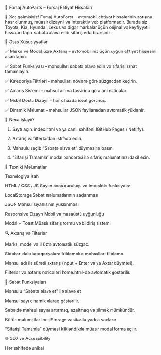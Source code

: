 🚗 Forsaj AutoParts – Forsaj Ehtiyat Hissələri



 
👋 Xoş gəlmisiniz!
Forsaj AutoParts – avtomobil ehtiyat hissələrinin satışına həsr olunmuş, müasir dizaynlı və interaktiv veb platformadır.
Burada siz Toyota, Kia, Hyundai, Lexus və digər markalar üçün orijinal və keyfiyyətli hissələri tapa, səbətə əlavə edib sifariş edə bilərsiniz.





🚀 Əsas Xüsusiyyətlər

✅ Marka və Model üzrə Axtarış – avtomobiliniz üçün uyğun ehtiyat hissəsini asan tapın.

✅ Səbət Funksiyası – məhsulları səbətə əlavə edin və sifarişi rahat tamamlayın.

✅ Kateqoriya Filtrləri – məhsulları növlərə görə süzgəcdən keçirin.

✅ Axtarış Sistemi – məhsul adı və təsvirinə görə ani nəticələr.

✅ Mobil Dostu Dizayn – hər cihazda ideal görünüş.

✅ Dinamik Məlumat – məhsullar JSON fayllarından avtomatik yüklənir.




 

🧭 Necə işləyir?

1. Saytı açın: index.html və ya canlı səhifəni (GitHub Pages / Netlify).
 
2. Axtarış və filterlərdən istifadə edin.

3. Məhsulu seçib “Səbətə əlavə et” düyməsinə basın.

4. “Sifarişi Tamamla” modal pəncərəsi ilə sifariş məlumatınızı daxil edin.







🧩 Texniki Məlumatlar

Texnologiya	           İzah

HTML / CSS / JS	      Saytın əsas quruluşu və interaktiv funksiyalar

LocalStorage	        Səbət məlumatlarının saxlanması

JSON	                Məhsul siyahısının yüklənməsi

Responsive Dizayn	    Mobil və masaüstü uyğunluğu

Modal + Toast	        Müasir sifariş formu və bildiriş sistemi





🔍 Axtarış və Filterlər

Marka, model və il üzrə avtomatik süzgəc.

Sidebar-dakı kateqoriyalara klikləməklə məhsulları filtrləmə.

Məhsul adı ilə sürətli axtarış (input + Enter və ya Axtar düyməsi).

Filterlər və axtarış nəticələri home.html-də avtomatik göstərilir.






🛒 Səbət Funksiyaları

Məhsulu “Səbətə əlavə et” ilə əlavə et.

Məhsul sayı dinamik olaraq göstərilir.

Səbətdə məhsul sayını artırmaq, azaltmaq və silmək mümkündür.

Bütün məlumatlar localStorage vasitəsilə yadda saxlanır.

“Sifarişi Tamamla” düyməsi klikləndikdə müasir modal forma açılır.






🌐 SEO və Accessibility

Hər səhifədə unikal <title> və <meta description>

OG (Open Graph) dəstəyi:

<meta property="og:title" content="Forsaj AutoParts – Avto Ehtiyat Hissələri">

<meta property="og:description" content="Toyota, Kia, Hyundai, Lexus və daha çox markalar üçün ehtiyat hissələri.">

<meta property="og:image" content="images/logo.png">




Accessibility üçün:

Hər şəkil üçün alt atributu

aria-label və role atributları

Fokus və klaviatura dəstəyi





🚀 Gələcək Planlar

🔄 Backend API inteqrasiyası (Node.js / Express)

💳 Online ödəniş sistemi (Stripe və s.)

📦 Məhsul idarə paneli (Admin)

🔔 Bildiriş sistemi (toast + notifikasiyalar)

🌍 Dil dəstəyi (AZ / EN / RU)





🧑‍💻 Müəllif və Əlaqə

Forsaj AutoParts

📍 Bakı, Azərbaycan

📞 +994 70 873 17 84

📧 info@autopart.az

📸 Instagram

🌐 GitHub Repository

📄 Lisenziya

Bu layihə MIT License altında yayımlanır.
İstədiyiniz kimi istifadə edə və inkişaf etdirə bilərsiniz. 💪
